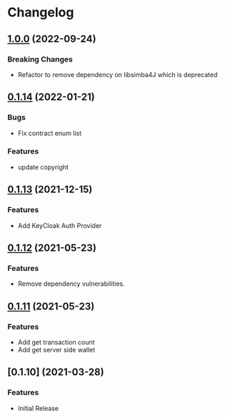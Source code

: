 # Changelog

## [1.0.0](https://github.com/SIMBAChain/libsimba4j-platform/compare/v0.1.14...v1.0.0) (2022-09-24)

### Breaking Changes

* Refactor to remove dependency on libsimba4J which is deprecated


## [0.1.14](https://github.com/SIMBAChain/libsimba4j-platform/compare/v0.1.13...v0.1.14) (2022-01-21)

### Bugs

* Fix contract enum list

### Features

* update copyright

## [0.1.13](https://github.com/SIMBAChain/libsimba4j-platform/compare/v0.1.12...v0.1.13) (2021-12-15)

### Features

* Add KeyCloak Auth Provider

## [0.1.12](https://github.com/SIMBAChain/libsimba4j-platform/compare/v0.1.11...v0.1.12) (2021-05-23)

### Features

* Remove dependency vulnerabilities.

## [0.1.11](https://github.com/SIMBAChain/libsimba4j-platform/compare/v0.1.10...v0.1.11) (2021-05-23)

### Features

* Add get transaction count
* Add get server side wallet

## [0.1.10] (2021-03-28)

### Features

* Initial Release
